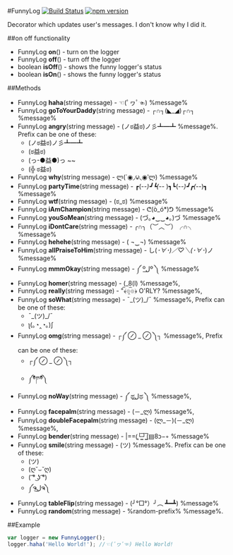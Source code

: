 #FunnyLog
[![Build Status](https://travis-ci.org/kbarabash/funny-log.svg?branch=master)](https://travis-ci.org/kbarabash/funny-log)
[![npm version](https://badge.fury.io/js/funny-log.svg)](https://badge.fury.io/js/funny-log)

Decorator which updates user's messages.
I don't know why I did it.

##on off functionality
* FunnyLog **on**() - turn on the logger
* FunnyLog **off**() - turn off the logger
* boolean **isOff**() - shows the funny logger's status
* boolean **isOn**() - shows the funny logger's status

##Methods
* FunnyLog **haha**(string message) - ☜(ﾟヮﾟ☜) %message% 
* FunnyLog **goToYourDaddy**(string message) - ┌∩┐(◣_◢)┌∩┐ %message% 
* FunnyLog **angry**(string message) - (ノಠ益ಠ)ノ彡┻━┻ %message%.
    Prefix can be one of these:
    - (ノಠ益ಠ)ノ彡┻━┻
    - (ಠ益ಠ)
    - (っ-●益●)っ ~~
    - (╬ ಠ益ಠ)
* FunnyLog **why**(string message) - ლ(`◉◞౪◟◉‵ლ) %message% 
* FunnyLog **partyTime**(string message) - ┏(-_-)┛┗(-_-﻿ )┓┗(-_-)┛┏(-_-)┓ %message% 
* FunnyLog **wtf**(string message) - (ಠ_ಠ) %message% 
* FunnyLog **iAmChampion**(string message) - ᕦ(ò_ó*)ᕤ %message% 
* FunnyLog **youSoMean**(string message) - (づ｡◕‿‿◕｡)づ %message% 
* FunnyLog **iDontCare**(string message) - ╭∩╮（︶︿︶）╭∩╮ %message% 
* FunnyLog **hehehe**(string message) - ( ¬‿¬) %message% 
* FunnyLog **allPraiseToHim**(string message) - し(*･∀･)／♡＼(･∀･*)ノ %message% 
* FunnyLog **mmmOkay**(string message) - ༼ ºل͟º ༽ %message% 
* FunnyLog **homer**(string message) - (_8(l) %message%,
* FunnyLog **really**(string message) - "﴾͡๏̯͡๏﴿ O'RLY? %message%,
* FunnyLog **soWhat**(string message) - ¯\_(ツ)_/¯ %message%,
    Prefix can be one of these:
    - ¯\_(ツ)_/¯
    - ʅ(｡◔‸◔｡)ʃ
* FunnyLog **omg**(string message) - ┌༼ ⊘ _ ⊘ ༽┐ %message%,
    Prefix can be one of these:
    - ┌༼ ⊘ _ ⊘ ༽┐
    - ༼ᶿ᷇ཫᶿ᷆༽
* FunnyLog **noWay**(string message) - ༼ ಥل͟ಥ ༽ %message%,
* FunnyLog **facepalm**(string message) - (－_ლ) %message%,
* FunnyLog **doubleFacepalm**(string message) - (ლ_－)(－_ლ) %message%,
* FunnyLog **bender**(string message) - |==(̢└͇̅┘͇̅(▤8כ−◦  %message%
* FunnyLog **smile**(string message) - (ツ) %message%.
    Prefix can be one of these:
    - (ツ)
    - (ღ˘⌣˘ღ)
    - ( ͡° ͜ʖ ͡°)
    -  ༼ຈل͜ຈ༽
* FunnyLog **tableFlip**(string message) - (╯°□°）╯︵ ┻━┻) %message%
* FunnyLog **random**(string message) - %random-prefix% %message%.


##Example
```JavaScript
var logger = new FunnyLogger();
logger.haha('Hello World!'); //☜(ﾟヮﾟ☜) Hello World!
```
